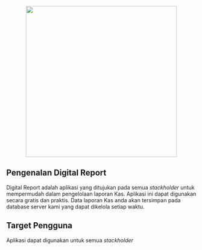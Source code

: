 <p align="center"><a href="https://laravel.com" target="_blank"><img src="https://raw.githubusercontent.com/laravel/art/master/logo-lockup/5%20SVG/2%20CMYK/1%20Full%20Color/laravel-logolockup-cmyk-red.svg" width="400"></a></p>


## Pengenalan Digital Report

Digital Report adalah aplikasi yang ditujukan pada semua *stackholder* untuk mempermudah dalam pengelolaan laporan Kas. Aplikasi ini dapat digunakan secara gratis dan praktis. Data laporan Kas anda akan tersimpan pada database server kami yang dapat dikelola setiap waktu.

## Target Pengguna

Aplikasi dapat digunakan untuk semua *stackholder*
